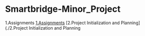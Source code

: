 # Smartbridge-Minor_Project
1.Assignments
[1.Assignments](./1.Assignments)
 [2.Project Initialization and Planning](./2.Project Initialization and Planning
